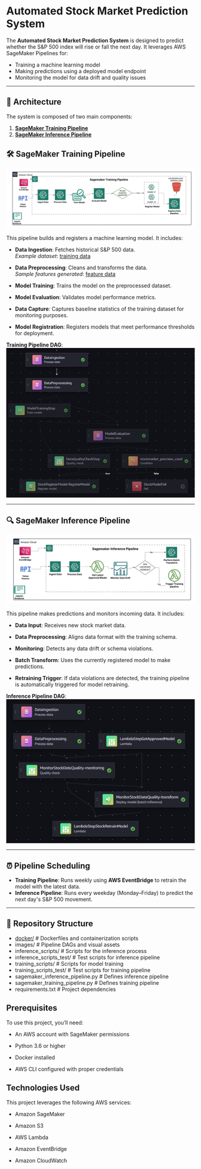 <!-- # Automated-Stock-Market-Prediction-System

This project demonstrates how to build an automated stock market (SP 500) prediction system using AWS SageMaker. The components of this system are:

1. [**SageMaker Training Pipeline**](sagemaker_training_pipeline.ipynb)
2. [**SageMaker Inference Pipeline**](sagemaker_inference_pipeline.ipynb)

## SageMaker Training Pipeline

![Sagemaker training pipeline](/images/training_pipeline_img.jpeg)

This pipeline, as shown in the above diagram, is used to build and deploy the machine learning model. The training pipeline consists of the following steps:

- **Data Ingestion**: Fetches the stock market data (SP 500) from Yahoo Finance API and stores it in an S3 bucket for future reference.
- **Data Processing**: Retrieves the ingested data from the data ingestion phase and processes it into features ready for machine learning training.
- **Model Training**: Retrieves the features from the data processing stage, trains a machine learning model using the XGBoost algorithm to predict whether sp500 close price will increase(1) or decrease(0) the next day, and stores the artifacts in an S3 bucket.
- **Model Evaluation**: Evaluates the trained model using the precision_score metric.
- **Model Registry**: Registers the model to the SageMaker model registry when the precision_score is above 0.5.
- **Model Deployment**: Uses LambdaStep to deploy the registered model to a SageMaker real-time endpoint.

## SageMaker Inference Pipeline

![Sagemaker inference pipeline](/images/inference_pipeline_img.jpeg)

This pipeline is used for making predictions. The inference pipeline consists of the following steps:
- **Data Ingestion**: Similar to the data ingestion in the training pipeline, it fetches inference data from the Yahoo Finance API.
- **Data Preprocessing**: It retrieves the inference data from the ingestion step, processes it, and stores it in an S3 bucket.
- **Model Inference**: This step uses a Lambda function to retrieve the processed inference data from the S3 bucket, pass it through the deployed model endpoint, and store the predicted data in DynamoDB.

## SageMaker Model Monitoring
![Sagemaker model monitor pipeline](/images/monitoring_pipeline.jpeg)
The model monitoring includes:
- **Data Capture**: Enables data capture for the endpoint to monitor input and output data.
- **Baseline Data and Constraints**: Sets up baseline data and constraints for monitoring.
- **Monitoring Schedule**: Creats a monitoring schedule to regularly check for data drift and model quality.
- **CloudWatch Alarms**: Sets up CloudWatch alarms to notify when data drift or model quality issues are detected.

## Pipeline Scheduling

- **Training Pipeline Schedule**: It schedules the training pipeline using eventbridge. The scheduled pipeline run once every week.
- **Inference Pipeline Schedule**: It schedules inference pipeline using eventbridge. The pipeline runs every weekday (Mon - Fri) and predicts whether the SP500 will increase or decrease the next day.


## Images
### Training Pipeline DAG
![Training Pipeline DAG](/images/training_pipeline_dag.png)

### Inference Pipeline DAG
![Inference Pipeline DAG](/images/inference_pipeline_dag.png)



## Conclusion

This project provides a comprehensive solution for automated stock market prediction using AWS SageMaker. It includes training, inference, and monitoring pipelines to ensure the model remains accurate and reliable over time. -->


# Automated Stock Market Prediction System

The **Automated Stock Market Prediction System** is designed to predict whether the S&P 500 index will rise or fall the next day. It leverages AWS SageMaker Pipelines for:

- Training a machine learning model
- Making predictions using a deployed model endpoint
- Monitoring the model for data drift and quality issues

---

## 🧱 Architecture

The system is composed of two main components:

1. [**SageMaker Training Pipeline**](sagemaker_training_pipeline.py)
2. [**SageMaker Inference Pipeline**](sagemaker_inference_pipeline.py)


## 🛠️ SageMaker Training Pipeline

![Sagemaker training pipeline](/images/training_pipeline_img.jpeg)

This pipeline builds and registers a machine learning model. It includes:

- **Data Ingestion**: Fetches historical S&P 500 data.  
  *Example dataset*: [training data](/sample_dataset/input_data.csv)

- **Data Preprocessing**: Cleans and transforms the data.  
  *Sample features generated*: [feature data](/sample_dataset/feature_data.csv)

- **Model Training**: Trains the model on the preprocessed dataset.

- **Model Evaluation**: Validates model performance metrics.

- **Data Capture**: Captures baseline statistics of the training dataset for monitoring purposes.

- **Model Registration**: Registers models that meet performance thresholds for deployment.

**Training Pipeline DAG**:  
![Training Pipeline DAG](images/training_pipeline_dag.png) <!-- Replace with the actual image path -->

---

## 🔍 SageMaker Inference Pipeline

![Sagemaker inference pipeline](/images/inference_pipeline_img.jpeg)

This pipeline makes predictions and monitors incoming data. It includes:

- **Data Input**: Receives new stock market data.

- **Data Preprocessing**: Aligns data format with the training schema.

- **Monitoring**: Detects any data drift or schema violations.

- **Batch Transform**: Uses the currently registered model to make predictions.

- **Retraining Trigger**: If data violations are detected, the training pipeline is automatically triggered for model retraining.

**Inference Pipeline DAG**:  
![Inference Pipeline DAG](images/inference_pipeline_dag.png) <!-- Replace with the actual image path -->

---

## ⏰ Pipeline Scheduling

- **Training Pipeline**: Runs weekly using **AWS EventBridge** to retrain the model with the latest data.
- **Inference Pipeline**: Runs every weekday (Monday–Friday) to predict the next day's S&P 500 movement.

---

## 📁 Repository Structure


- [docker/](/docker)                   # Dockerfiles and containerization scripts
- images/                    # Pipeline DAGs and visual assets
- inference_scripts/         # Scripts for the inference process
- inference_scripts_test/    # Test scripts for inference pipeline
- training_scripts/          # Scripts for model training
- training_scripts_test/     # Test scripts for training pipeline
- sagemaker_inference_pipeline.py     # Defines inference pipeline
- sagemaker_training_pipeline.py      # Defines training pipeline
- requirements.txt           # Project dependencies

## Prerequisites
To use this project, you’ll need:

- An AWS account with SageMaker permissions

- Python 3.6 or higher

- Docker installed

- AWS CLI configured with proper credentials

## Technologies Used
This project leverages the following AWS services:

- Amazon SageMaker

- Amazon S3

- AWS Lambda

- Amazon EventBridge

- Amazon CloudWatch